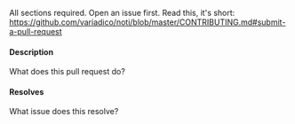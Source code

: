 All sections required.
Open an issue first.
Read this, it's short:
https://github.com/variadico/noti/blob/master/CONTRIBUTING.md#submit-a-pull-request

#### Description
What does this pull request do?

#### Resolves
What issue does this resolve?
